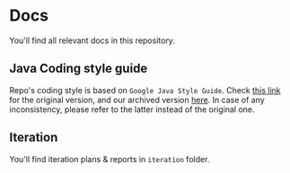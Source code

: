 # Docs

You'll find all relevant docs in this repository.

## Java Coding style guide

Repo's coding style is based on `Google Java Style Guide`. Check [this link](https://google.github.io/styleguide/javaguide.html) for the original version, and our archived version [here](Google%20Java%20Style%20Guide.md). In case of any inconsistency, please refer to the latter instead of the original one.

## Iteration

You'll find iteration plans & reports in `iteration` folder.